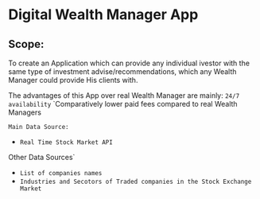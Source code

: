 # Digital Wealth Manager App

## Scope:

To create an Application which can provide any individual ivestor with the same type of investment advise/recommendations, which any Wealth Manager could provide His clients with.

The advantages of this App over real Wealth Manager are mainly:
`24/7 availability`
`Comparatively lower paid fees compared to real Wealth Managers


```##python
Main Data Source:

```
* `Real Time Stock Market API`

Other Data Sources`

* `List of companies names`
* `Industries and Secotors of Traded companies in the Stock Exchange Market`






